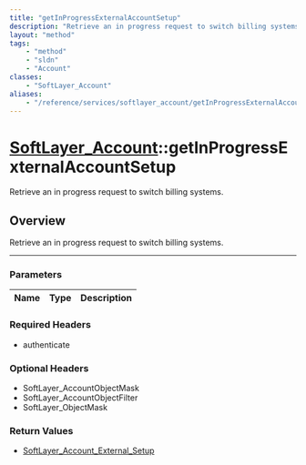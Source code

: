 ```yaml
---
title: "getInProgressExternalAccountSetup"
description: "Retrieve an in progress request to switch billing systems."
layout: "method"
tags:
    - "method"
    - "sldn"
    - "Account"
classes:
    - "SoftLayer_Account"
aliases:
    - "/reference/services/softlayer_account/getInProgressExternalAccountSetup"
---
```

# [SoftLayer_Account](/reference/services/SoftLayer_Account)::getInProgressExternalAccountSetup


Retrieve an in progress request to switch billing systems.


## Overview 
Retrieve an in progress request to switch billing systems.

-----

### Parameters 
|Name | Type | Description |
| --- | --- | --- |


### Required Headers
* authenticate


### Optional Headers
* SoftLayer_AccountObjectMask
* SoftLayer_AccountObjectFilter
* SoftLayer_ObjectMask

### Return Values
* <a href='/reference/datatypes/SoftLayer_Account_External_Setup'>SoftLayer_Account_External_Setup </a>





